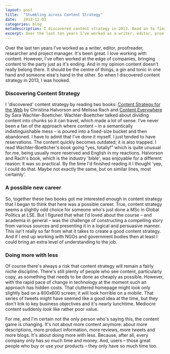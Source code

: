 ```yaml
---
layout: post
title:  "Stumbling across Content Strategy"
date:   2013-12-03 
categories: blog
metadescription: I discovered content strategy in 2013. Read on to find out why it's so much more fun than copywriting.
excerpt: Over the last ten years I’ve worked as a writer, editor, proofreader, researcher and project manager. It's been great. I love working with content. However, I've often worked at the edge of companies, bringing content to the party just as it is ending. And in my opinion content doesn't really belong there. It should be the centre of things, a gin and tonic in one hand and someone else's hand in the other. So when I discovered content strategy in 2013, I was hooked.
---
```


<p>
Over the last ten years I’ve worked as a writer, editor, proofreader, researcher and project manager. It's been great. I love working with content. However, I've often worked at the edge of companies, bringing content to the party just as it's ending. And in my opinion content doesn't really belong there. It should be the centre of things, a gin and tonic in one hand and someone else's hand in the other. So when I discovered content strategy in 2013, I was hooked. 
</p>
<h3>Discovering Content Strategy</h3>
<p>
I 'discovered' content strategy by reading two books: <a href="https://contentstrategy.com/">Content Strategy for the Web</a> by Christina Halvorson and Melissa Rach and <a href="https://rosenfeldmedia.com/books/content-everywhere/">Content Everywhere</a> by Sara Wachter-Boettcher. Wachter-Boettcher talked about dividing content into chunks so it can travel, which made a lot of sense. I've never been a fan of the approach where content – in a semantically indistinguishable mess – is poured into a fixed-size bucket and then abandoned. I have to admit that I've done it myself. I just tended to have reservations. The content quickly becomes outdated; it is also trapped. I read Wachter-Boettcher's book going "yes, totally!" which is quite unusual for me, being usually more reserved and English in my reactions. Halvorson and Rach's book, which is the industry 'bible', was enjoyable for a different reason: it was so practical. By the time I'd finished reading it I thought 'yep, I could do that. Maybe not exactly the same, but on similar lines, most certainly'. 
</p>
<h3>A possible new career</h3>
<p>
So, together these two books got me interested enough in content strategy that I began to think that here was a possible career. True, content strategy seems a slightly odd choice for someone who's just done a MSc in Global Politics at LSE. But I figured that what I'd loved about the course – and academia in general – was the challenge of constructing a compelling story from various sources and presenting it in a logical and persuasive manner. This isn't really so far from what it takes to create a good content strategy. And if I end up working with NGOs and government bodies then at least I could bring an extra level of understanding to the job.
</p>
<h3>Doing more with less</h3>
<p>
Of course there's always a risk that content strategy will remain a fairly niche discipline. There's still plenty of people who see content, particularly copy, as something that needs to be done as cheaply as possible. However, with the rapid pace of change in technology at the moment such an approach has hidden costs. That cluttered homepage might look only slightly bad on a 800x600 screen; it will look horrible on a mobile. That series of tweets might have seemed like a good idea at the time, but they don't link to key business objectives and it's nearly lunchtime. Mediocre content suddenly look like rather poor value. 
</p>
<p>
For me, and I'm certain not the only person who's saying this, the content game is changing. It's not about more content anymore: about more descriptions, more product information, more reviews, more tweets and more blogs. It's about doing more with less. Because, after all, every company only has so much time and money. And, users – those great people who buy or use your products – they only have so much time too.
</p>
